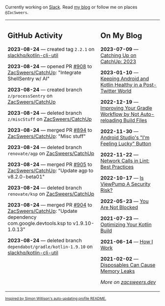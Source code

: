 Currently working on [Slack](https://slack.com/). Read [my blog](https://zacsweers.dev/) or follow me on places `@ZacSweers`.

<table><tr><td valign="top" width="60%">

## GitHub Activity
<!-- githubActivity starts -->
**2023-08-24** — created tag `2.2.1` on [slackhq/kotlin-cli-util](https://github.com/slackhq/kotlin-cli-util)

**2023-08-24** — opened PR [#908](https://github.com/ZacSweers/CatchUp/pull/908) to [ZacSweers/CatchUp](https://github.com/ZacSweers/CatchUp): "Integrate ShellSentry w/ AI"

**2023-08-24** — created branch `z/processSentry` on [ZacSweers/CatchUp](https://github.com/ZacSweers/CatchUp)

**2023-08-24** — deleted branch `z/miscStuff` on [ZacSweers/CatchUp](https://github.com/ZacSweers/CatchUp)

**2023-08-24** — merged PR [#894](https://github.com/ZacSweers/CatchUp/pull/894) to [ZacSweers/CatchUp](https://github.com/ZacSweers/CatchUp): "Misc stuff"

**2023-08-24** — deleted branch `renovate/agp` on [ZacSweers/CatchUp](https://github.com/ZacSweers/CatchUp)

**2023-08-24** — merged PR [#905](https://github.com/ZacSweers/CatchUp/pull/905) to [ZacSweers/CatchUp](https://github.com/ZacSweers/CatchUp): "Update agp to v8.2.0-beta01"

**2023-08-24** — deleted branch `renovate/ksp` on [ZacSweers/CatchUp](https://github.com/ZacSweers/CatchUp)

**2023-08-24** — merged PR [#904](https://github.com/ZacSweers/CatchUp/pull/904) to [ZacSweers/CatchUp](https://github.com/ZacSweers/CatchUp): "Update dependency com.google.devtools.ksp to v1.9.10-1.0.13"

**2023-08-24** — deleted branch `dependabot/gradle/kotlin-1.9.10` on [slackhq/kotlin-cli-util](https://github.com/slackhq/kotlin-cli-util)
<!-- githubActivity ends -->
</td><td valign="top" width="40%">

## On My Blog
<!-- blog starts -->
**2023-07-09** — [Catching Up on CatchUp: 2023](https://www.zacsweers.dev/catching-up-on-catchup-2023/)

**2023-01-10** — [Keeping Android and Kotlin Healthy in a Post-Twitter World](https://www.zacsweers.dev/keeping-android-healthy/)

**2022-12-19** — [Improving Your Gradle Workflow by Not Auto-reloading Build Files](https://www.zacsweers.dev/improving-your-workflow-by-not-auto-reloading-build-files/)

**2022-11-30** — [Android Studio's "I'm Feeling Lucky" Button](https://www.zacsweers.dev/android-studios-im-feeling-lucky-button/)

**2022-11-22** — [Network Calls in Lint: Best Practices](https://www.zacsweers.dev/network-calls-in-lint-best-practices/)

**2022-10-17** — [Is ViewPump A Security Risk?](https://www.zacsweers.dev/is-viewpump-a-security-risk/)

**2022-05-23** — [You Are Not Blocked](https://www.zacsweers.dev/you-are-not-blocked/)

**2021-07-23** — [Optimizing Your Kotlin Build](https://www.zacsweers.dev/optimizing-your-kotlin-build/)

**2021-06-14** — [How I Work](https://www.zacsweers.dev/how-i-work/)

**2021-02-02** — [Disposables Can Cause Memory Leaks](https://www.zacsweers.dev/disposables-can-cause-memory-leaks/)
<!-- blog ends -->
_More on [zacsweers.dev](https://zacsweers.dev/)_
</td></tr></table>

<sub><a href="https://simonwillison.net/2020/Jul/10/self-updating-profile-readme/">Inspired by Simon Willison's auto-updating profile README.</a></sub>